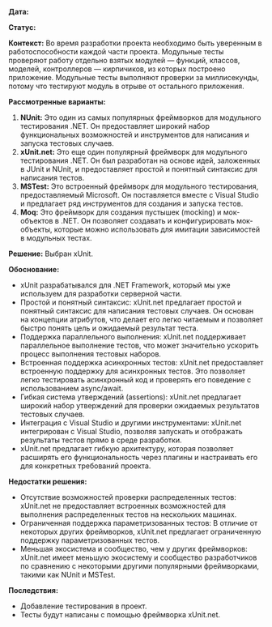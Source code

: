 **Дата:**

**Статус:**

**Контекст:** Во время разработки проекта необходимо быть уверенным в работоспособности каждой части проекта. Модульные тесты проверяют работу отдельно взятых модулей — функций, классов, моделей, контроллеров — кирпичиков, из которых построено приложение. Модульные тесты выполняют проверки за миллисекунды, потому что тестируют модуль в отрыве от остального приложения.

**Рассмотренные варианты:**
1. **NUnit:** Это один из самых популярных фреймворков для модульного тестирования .NET. Он предоставляет широкий набор функциональных возможностей и инструментов для написания и запуска тестовых случаев.
2. **xUnit.net:** Это еще один популярный фреймворк для модульного тестирования .NET. Он был разработан на основе идей, заложенных в JUnit и NUnit, и предоставляет простой и понятный синтаксис для написания тестов.
3. **MSTest:** Это встроенный фреймворк для модульного тестирования, предоставляемый Microsoft. Он поставляется вместе с Visual Studio и предлагает ряд инструментов для создания и запуска тестов.
4. **Moq:** Это фреймворк для создания пустышек (mocking) и мок-объектов в .NET. Он позволяет создавать и конфигурировать мок-объекты, которые можно использовать для имитации зависимостей в модульных тестах.

**Решение:** Выбран xUnit.

**Обоснование:**
- xUnit разрабатывался для .NET Framework, который мы уже используем для разработки серверной части.
- Простой и понятный синтаксис: xUnit.net предлагает простой и понятный синтаксис для написания тестовых случаев. Он основан на концепции атрибутов, что делает его легко читаемым и позволяет быстро понять цель и ожидаемый результат теста.
- Поддержка параллельного выполнения: xUnit.net поддерживает параллельное выполнение тестов, что может значительно ускорить процесс выполнения тестовых наборов.
- Встроенная поддержка асинхронных тестов: xUnit.net предоставляет встроенную поддержку для асинхронных тестов. Это позволяет легко тестировать асинхронный код и проверять его поведение с использованием async/await.
- Гибкая система утверждений (assertions): xUnit.net предлагает широкий набор утверждений для проверки ожидаемых результатов тестовых случаев.
- Интеграция с Visual Studio и другими инструментами: xUnit.net интегрирован с Visual Studio, позволяя запускать и отображать результаты тестов прямо в среде разработки.
- xUnit.net предлагает гибкую архитектуру, которая позволяет расширять его функциональность через плагины и настраивать его для конкретных требований проекта.

**Недостатки решения:**
- Отсутствие возможностей проверки распределенных тестов: xUnit.net не предоставляет встроенных возможностей для выполнения распределенных тестов на нескольких машинах.
- Ограниченная поддержка параметризованных тестов: В отличие от некоторых других фреймворков, xUnit.net предлагает ограниченную поддержку параметризованных тестов.
- Меньшая экосистема и сообщество, чем у других фреймворков: xUnit.net имеет меньшую экосистему и сообщество разработчиков по сравнению с некоторыми другими популярными фреймворками, такими как NUnit и MSTest.

**Последствия:**
- Добавление тестирования в проект. 
- Тесты будут написаны с помощью фреймворка xUnit.net.